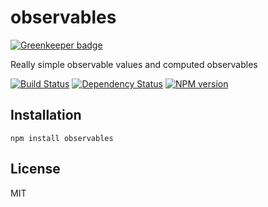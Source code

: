 # observables

[![Greenkeeper badge](https://badges.greenkeeper.io/ForbesLindesay/observables.svg)](https://greenkeeper.io/)

Really simple observable values and computed observables

[![Build Status](https://img.shields.io/travis/ForbesLindesay/observables/master.svg)](https://travis-ci.org/ForbesLindesay/observables)
[![Dependency Status](https://img.shields.io/david/ForbesLindesay/observables.svg)](https://david-dm.org/ForbesLindesay/observables)
[![NPM version](https://img.shields.io/npm/v/observables.svg)](https://www.npmjs.org/package/observables)

## Installation

    npm install observables

## License

  MIT